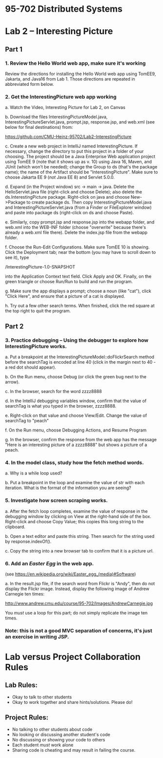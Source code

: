 # 95-702 Distributed Systems    				
# Lab 2 – Interesting Picture

## Part 1

### 1. Review the Hello World web app, make sure it's working

Review the directions for installing the Hello World web app using TomEE9, Jakarta, and Java16 from Lab 1. Those directions are repeated in abbreviated form below.

### 2. Get the InterestingPicture web app working

a. Watch the Video, Interesting Picture for Lab 2, on Canvas

b. Download the files InterestingPictureModel.java, InterestingPictureServlet.java, prompt.jsp, response.jsp, and web.xml (see below for final destinations) from:

https://github.com/CMU-Heinz-95702/Lab2-InterestingPicture

c. Create a new web project in IntelliJ named InterestingPicture. If necessary, change the directory to put this project in a folder of your choosing. The project should be a Java Enterprise Web application project using TomEE 9 (note that it shows up as v. 10) using Java 16, Maven, and JUnit (which won't be needed); change the Group to ds (that's the package name); the name of the Artifact should be "InterestingPicture". Make sure to choose Jakarta EE 9 (*not* Java EE 8) and Servlet 5.0.0.

d. Expand (in the Project window) src -> main -> java. Delete the HelloServlet.java file (right-click and choose Delete); also delete the ds.InterestingPicture package. Right-click on java and choose New->Package to create package ds. Then copy InterestingPictureModel.java and InterestingPictureServlet.java (from a Finder or FileExplorer window) and paste into package ds (right-click on ds and choose Paste).

e. Similarly, copy prompt.jsp and response.jsp into the webapp folder, and web.xml into the WEB-INF folder (choose "overwrite" because there's already a web.xml file there). Delete the index.jsp file from the webapp folder.

f. Choose the Run-Edit Configurations. Make sure TomEE 10 is showing. Click the Deployment tab; near the bottom (you may have to scroll down to see it), type

/InterestingPicture-1.0-SNAPSHOT

into the Application Context text field. Click Apply and OK. Finally, on the green triangle or choose Run/Run to build and run the program.

g. Make sure the app displays a prompt; choose a noun (like "cat"), click "Click Here", and ensure that a picture of a cat is displayed.

h. Try out a few other search terms. When finished, click the red square at the top right to quit the program.

## Part 2

### 3. Practice debugging – Using the debugger to explore how InterestingPicture works.

a. Put a breakpoint at the InterestingPictureModel::doFlickrSearch method before the searchTag is encoded at line 40 (click in the margin next to 40 - a red dot should appear).

b. On the Run menu, choose Debug (or click the green bug next to the arrow).

c. In the browser, search for the word zzzz8888

d. In the IntelliJ debugging variables window, confirm that the value of searchTag is what you typed in the browser, zzzz8888.

e. Right-click on that value and choose View/Edit. Change the value of searchTag to "peach"

f. On the Run menu, choose Debugging Actions, and Resume Program

g. In the browser, confirm the response from the web app has the message "Here is an interesting  picture of a zzzz8888" but shows a picture of a peach.

### 4. In the model class, study how the fetch method words.

a. Why is a while loop used?

b. Put a breakpoint in the loop and examine the value of str with each iteration. What is the format of the information you are seeing?


### 5. Investigate how screen scraping works.

a. After the fetch loop completes, examine the value of response in the debugging window by clicking on View at the right-hand side of the box. Right-click and choose Copy Value; this copies this long string to the clipboard.

b. Open a text editor and paste this string. Then search for the string used by response.indexOf().

c. Copy the string into a new browser tab to confirm that it is a picture url.

### 6. Add an *Easter Egg* in the web app.
(see https://en.wikipedia.org/wiki/Easter_egg_(media)#Software)

a. In the result.jsp file, if the search word from Flickr is "Andy", then do not display the Flickr image. Instead, display the following image of Andrew Carnegie ten times:

http://www.andrew.cmu.edu/course/95-702/Images/AndrewCarnegie.jpg

You *must* use a loop for this part; do not simply replicate the image ten times.

### Note: this is not a good MVC separation of concerns, it's just an exercise in writing JSP.


# Lab versus Project Collaboration Rules
## Lab Rules:
- Okay to talk to other students
- Okay to work together and share hints/solutions. Please do!

## Project Rules:
- No talking to other students about code
- No looking or discussing another student's code
- No discussing or showing your code to others
- Each student *must* work alone
- Sharing code is cheating and may result in failing the course.
